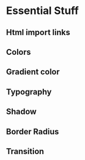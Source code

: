 # Essential Stuff

## Html import links

## Colors

## Gradient color

## Typography

## Shadow

## Border Radius

## Transition
